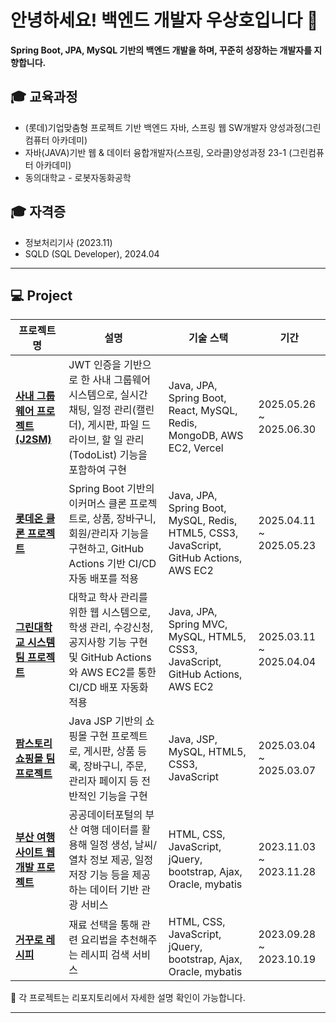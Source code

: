 # 안녕하세요! 백엔드 개발자 우상호입니다 👋

**Spring Boot, JPA, MySQL 기반의 백엔드 개발을 하며, 꾸준히 성장하는 개발자를 지향합니다.**

## 🎓 교육과정  
- (롯데)기업맞춤형 프로젝트 기반 백엔드 자바, 스프링 웹 SW개발자 양성과정(그린컴퓨터 아카데미)
- 자바(JAVA)기반 웹 & 데이터 융합개발자(스프링, 오라클)양성과정 23-1 (그린컴퓨터 아카데미)
- 동의대학교 - 로봇자동화공학

## 🎓 자격증  
- 정보처리기사 (2023.11)
- SQLD (SQL Developer), 2024.04

---

## 💻 Project
| **프로젝트명**                                                                   | **설명**                                                                                       | **기술 스택**                                                                              | **기간**                   |
| --------------------------------------------------------------------------- | -------------------------------------------------------------------------------------------- | -------------------------------------------------------------------------------------- | ------------------------ |
| [**사내 그룹웨어 프로젝트 (J2SM)**](https://github.com/greenlotte6/lotte2-community-app-project-team1)    | JWT 인증을 기반으로 한 사내 그룹웨어 시스템으로, 실시간 채팅, 일정 관리(캘린더), 게시판, 파일 드라이브, 할 일 관리(TodoList) 기능을 포함하여 구현 | Java, JPA, Spring Boot, React, MySQL, Redis, MongoDB, AWS EC2, Vercel                  | 2025.05.26 \~ 2025.06.30       |
| [**롯데온 클론 프로젝트**](https://github.com/greenlotte6/lotte1-lotteon-project-team2)                   | Spring Boot 기반의 이커머스 클론 프로젝트로, 상품, 장바구니, 회원/관리자 기능을 구현하고, GitHub Actions 기반 CI/CD 자동 배포를 적용  | Java, JPA, Spring Boot, MySQL, Redis, HTML5, CSS3, JavaScript, GitHub Actions, AWS EC2 | 2025.04.11 \~ 2025.05.23 |
| [**그린대학교 시스템 팀 프로젝트**](https://github.com/GreenPai/Greendae) | 대학교 학사 관리를 위한 웹 시스템으로, 학생 관리, 수강신청, 공지사항 기능 구현 및 GitHub Actions와 AWS EC2를 통한 CI/CD 배포 자동화 적용 | Java, JPA, Spring MVC, MySQL, HTML5, CSS3, JavaScript, GitHub Actions, AWS EC2         | 2025.03.11 \~ 2025.04.04 |
| [**팜스토리 쇼핑몰 팀 프로젝트**](https://github.com/GreenPai/farmStory)             | Java JSP 기반의 쇼핑몰 구현 프로젝트로, 게시판, 상품 등록, 장바구니, 주문, 관리자 페이지 등 전반적인 기능을 구현                       | Java, JSP, MySQL, HTML5, CSS3, JavaScript                                              | 2025.03.04 \~ 2025.03.07 |
| [**부산 여행 사이트 웹개발 프로젝트**](https://github.com/GreenPai/travel)             | 공공데이터포털의 부산 여행 데이터를 활용해 일정 생성, 날씨/열차 정보 제공, 일정 저장 기능 등을 제공하는 데이터 기반 관광 서비스                     | HTML, CSS, JavaScript, jQuery, bootstrap, Ajax, Oracle, mybatis                                     | 2023.11.03 \~  2023.11.28 |
| [**거꾸로 레시피**](https://github.com/GreenPai/GreenRecipe)             | 재료 선택을 통해 관련 요리법을 추천해주는 레시피 검색 서비스                   | HTML, CSS, JavaScript, jQuery, bootstrap, Ajax, Oracle, mybatis                                               |  2023.09.28 \~ 2023.10.19 |


📁 각 프로젝트는 리포지토리에서 자세한 설명 확인이 가능합니다.

---
